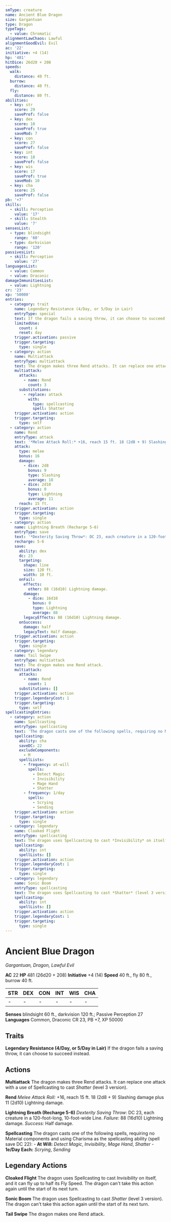 ```yaml
---
smType: creature
name: Ancient Blue Dragon
size: Gargantuan
type: Dragon
typeTags:
  - value: Chromatic
alignmentLawChaos: Lawful
alignmentGoodEvil: Evil
ac: '22'
initiative: +4 (14)
hp: '481'
hitDice: 26d20 + 208
speeds:
  walk:
    distance: 40 ft.
  burrow:
    distance: 40 ft.
  fly:
    distance: 80 ft.
abilities:
  - key: str
    score: 29
    saveProf: false
  - key: dex
    score: 10
    saveProf: true
    saveMod: 7
  - key: con
    score: 27
    saveProf: false
  - key: int
    score: 18
    saveProf: false
  - key: wis
    score: 17
    saveProf: true
    saveMod: 10
  - key: cha
    score: 25
    saveProf: false
pb: '+7'
skills:
  - skill: Perception
    value: '17'
  - skill: Stealth
    value: '7'
sensesList:
  - type: blindsight
    range: '60'
  - type: darkvision
    range: '120'
passivesList:
  - skill: Perception
    value: '27'
languagesList:
  - value: Common
  - value: Draconic
damageImmunitiesList:
  - value: Lightning
cr: '23'
xp: '50000'
entries:
  - category: trait
    name: Legendary Resistance (4/Day, or 5/Day in Lair)
    entryType: special
    text: If the dragon fails a saving throw, it can choose to succeed instead.
    limitedUse:
      count: 4
      reset: day
    trigger.activation: passive
    trigger.targeting:
      type: single
  - category: action
    name: Multiattack
    entryType: multiattack
    text: The dragon makes three Rend attacks. It can replace one attack with a use of Spellcasting to cast *Shatter* (level 3 version).
    multiattack:
      attacks:
        - name: Rend
          count: 3
      substitutions:
        - replace: attack
          with:
            type: spellcasting
            spell: Shatter
    trigger.activation: action
    trigger.targeting:
      type: self
  - category: action
    name: Rend
    entryType: attack
    text: '*Melee Attack Roll:* +16, reach 15 ft. 18 (2d8 + 9) Slashing damage plus 11 (2d10) Lightning damage.'
    attack:
      type: melee
      bonus: 16
      damage:
        - dice: 2d8
          bonus: 9
          type: Slashing
          average: 18
        - dice: 2d10
          bonus: 0
          type: Lightning
          average: 11
      reach: 15 ft.
    trigger.activation: action
    trigger.targeting:
      type: single
  - category: action
    name: Lightning Breath (Recharge 5-6)
    entryType: save
    text: '*Dexterity Saving Throw*: DC 23, each creature in a 120-foot-long, 10-foot-wide Line. *Failure:*  88 (16d10) Lightning damage. *Success:*  Half damage.'
    recharge: 5-6
    save:
      ability: dex
      dc: 23
      targeting:
        shape: line
        size: 120 ft.
        width: 10 ft.
      onFail:
        effects:
          other: 88 (16d10) Lightning damage.
        damage:
          - dice: 16d10
            bonus: 0
            type: Lightning
            average: 88
        legacyEffects: 88 (16d10) Lightning damage.
      onSuccess:
        damage: half
        legacyText: Half damage.
    trigger.activation: action
    trigger.targeting:
      type: single
  - category: legendary
    name: Tail Swipe
    entryType: multiattack
    text: The dragon makes one Rend attack.
    multiattack:
      attacks:
        - name: Rend
          count: 1
      substitutions: []
    trigger.activation: action
    trigger.legendaryCost: 1
    trigger.targeting:
      type: self
spellcastingEntries:
  - category: action
    name: Spellcasting
    entryType: spellcasting
    text: 'The dragon casts one of the following spells, requiring no Material components and using Charisma as the spellcasting ability (spell save DC 22): - **At Will:** *Detect Magic*, *Invisibility*, *Mage Hand*, *Shatter* - **1e/Day Each:** *Scrying*, *Sending*'
    spellcasting:
      ability: cha
      saveDC: 22
      excludeComponents:
        - M
      spellLists:
        - frequency: at-will
          spells:
            - Detect Magic
            - Invisibility
            - Mage Hand
            - Shatter
        - frequency: 1/day
          spells:
            - Scrying
            - Sending
    trigger.activation: action
    trigger.targeting:
      type: single
  - category: legendary
    name: Cloaked Flight
    entryType: spellcasting
    text: The dragon uses Spellcasting to cast *Invisibility* on itself, and it can fly up to half its Fly Speed. The dragon can't take this action again until the start of its next turn.
    spellcasting:
      ability: int
      spellLists: []
    trigger.activation: action
    trigger.legendaryCost: 1
    trigger.targeting:
      type: single
  - category: legendary
    name: Sonic Boom
    entryType: spellcasting
    text: The dragon uses Spellcasting to cast *Shatter* (level 3 version). The dragon can't take this action again until the start of its next turn.
    spellcasting:
      ability: int
      spellLists: []
    trigger.activation: action
    trigger.legendaryCost: 1
    trigger.targeting:
      type: single
---
```


# Ancient Blue Dragon
*Gargantuan, Dragon, Lawful Evil*

**AC** 22
**HP** 481 (26d20 + 208)
**Initiative** +4 (14)
**Speed** 40 ft., fly 80 ft., burrow 40 ft.

| STR | DEX | CON | INT | WIS | CHA |
| --- | --- | --- | --- | --- | --- |
| - | - | - | - | - | - |

**Senses** blindsight 60 ft., darkvision 120 ft.; Passive Perception 27
**Languages** Common, Draconic
CR 23, PB +7, XP 50000

## Traits

**Legendary Resistance (4/Day, or 5/Day in Lair)**
If the dragon fails a saving throw, it can choose to succeed instead.

## Actions

**Multiattack**
The dragon makes three Rend attacks. It can replace one attack with a use of Spellcasting to cast *Shatter* (level 3 version).

**Rend**
*Melee Attack Roll:* +16, reach 15 ft. 18 (2d8 + 9) Slashing damage plus 11 (2d10) Lightning damage.

**Lightning Breath (Recharge 5-6)**
*Dexterity Saving Throw*: DC 23, each creature in a 120-foot-long, 10-foot-wide Line. *Failure:*  88 (16d10) Lightning damage. *Success:*  Half damage.

**Spellcasting**
The dragon casts one of the following spells, requiring no Material components and using Charisma as the spellcasting ability (spell save DC 22): - **At Will:** *Detect Magic*, *Invisibility*, *Mage Hand*, *Shatter* - **1e/Day Each:** *Scrying*, *Sending*

## Legendary Actions

**Cloaked Flight**
The dragon uses Spellcasting to cast *Invisibility* on itself, and it can fly up to half its Fly Speed. The dragon can't take this action again until the start of its next turn.

**Sonic Boom**
The dragon uses Spellcasting to cast *Shatter* (level 3 version). The dragon can't take this action again until the start of its next turn.

**Tail Swipe**
The dragon makes one Rend attack.
